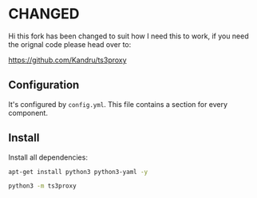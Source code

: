 # CHANGED
Hi this fork has been changed to suit how I need this to work, if you need the orignal code please head over to:

https://github.com/Kandru/ts3proxy

## Configuration

It's configured by `config.yml`. This file contains a section for every
component.

## Install

Install all dependencies:

```bash
apt-get install python3 python3-yaml -y
```

```bash
python3 -m ts3proxy
```
